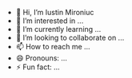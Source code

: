 - 👋 Hi, I’m Iustin Mironiuc
- 👀 I’m interested in ...
- 🌱 I’m currently learning ...
- 💞️ I’m looking to collaborate on ...
- 📫 How to reach me ...
- 😄 Pronouns: ...
- ⚡ Fun fact: ...

<!---
Iustin Mironiuc/Iustin Mironiuc is a ✨ special ✨ repository because its `README.md` (this file) appears on your GitHub profile.
You can click the Preview link to take a look at your changes.
--->
